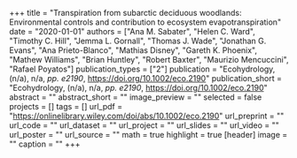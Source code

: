 +++
title = "Transpiration from subarctic deciduous woodlands: Environmental controls and contribution to ecosystem evapotranspiration"
date = "2020-01-01"
authors = ["Ana M. Sabater", "Helen C. Ward", "Timothy C. Hill", "Jemma L. Gornall", "Thomas J. Wade", "Jonathan G. Evans", "Ana Prieto-Blanco", "Mathias Disney", "Gareth K. Phoenix", "Mathew Williams", "Brian Huntley", "Robert Baxter", "Maurizio Mencuccini", "Rafael Poyatos"]
publication_types = ["2"]
publication = "Ecohydrology, (n/a), n/a, _pp. e2190_, https://doi.org/10.1002/eco.2190"
publication_short = "Ecohydrology, (n/a), n/a, _pp. e2190_, https://doi.org/10.1002/eco.2190"
abstract = ""
abstract_short = ""
image_preview = ""
selected = false
projects = []
tags = []
url_pdf = "https://onlinelibrary.wiley.com/doi/abs/10.1002/eco.2190"
url_preprint = ""
url_code = ""
url_dataset = ""
url_project = ""
url_slides = ""
url_video = ""
url_poster = ""
url_source = ""
math = true
highlight = true
[header]
image = ""
caption = ""
+++
